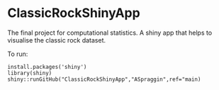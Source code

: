 # ClassicRockShinyApp

The final project for computational statistics. A shiny app that helps to visualise the classic rock dataset.

To run:
```
install.packages('shiny')
library(shiny)
shiny::runGitHub("ClassicRockShinyApp","ASpraggin",ref="main)
```
